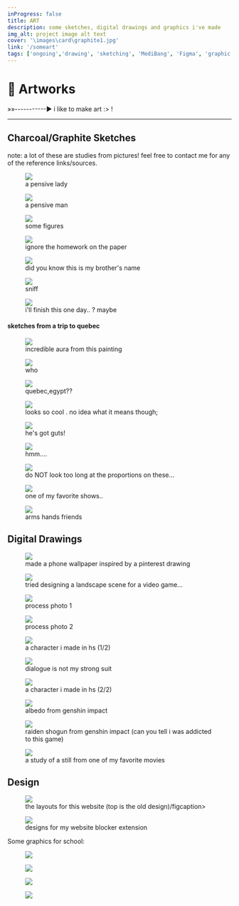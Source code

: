 ```yaml
---
inProgress: false
title: ART
description: some sketches, digital drawings and graphics i've made
img_alt: project image alt text
cover: '\images\card\graphite1.jpg'
link: '/someart'
tags: ['ongoing','drawing', 'sketching', 'MediBang', 'Figma', 'graphic design']
---
```


# 🎨 Artworks
»»-----------► i like to make art :> !

---

## Charcoal/Graphite Sketches
note: a lot of these are studies from pictures! feel free to contact me for any of the reference links/sources.

<div class="flex flex-col items-center justify-center">

<div class="flex flex-row items-center">
<figure class="bg-white size-fit rotate-0 p-4 m-4 items-center justify-center hover:scale-105">
<img src="\images\artwork\charcoal1.jpg" class="bg-primary mb-1 size-fit ">
<figcaption class='text-md'>a pensive lady</figcaption>
</figure>

<figure class="bg-white size-fit rotate-0 p-4 m-4 items-center justify-center hover:scale-105">
<img src="\images\artwork\charcoal2.jpg" class="bg-primary mb-1 size-fit ">
<figcaption class='text-md'>a pensive man</figcaption>
</figure>
</div>

<figure class="bg-white size-fit rotate-0 p-4 m-4 items-center justify-center hover:scale-105">
<img src="\images\artwork\charcoal anatomy.jpg" class="bg-primary mb-1 size-fit ">
<figcaption class='text-md'>some figures</figcaption>
</figure>

<figure class="bg-white size-fit rotate-0 p-4 m-4 items-center justify-center hover:scale-105">
<img src="\images\artwork\charcoalback.jpg" class="bg-primary mb-1 size-fit ">
<figcaption class='text-md'>ignore the homework on the paper</figcaption>
</figure>





<div class="flex flex-row items-center">

<figure class="bg-white size-fit rotate-0 p-4 m-4 items-center justify-center hover:scale-105">
<img src="\images\artwork\david.jpg" class="bg-primary mb-1 size-fit ">
<figcaption class='text-md'>did you know this is my brother's name</figcaption>
</figure>

<figure class="bg-white size-fit rotate-0 p-4 m-4 items-center justify-center hover:scale-105">
<img src="\images\artwork\charcoalnose.jpg" class="bg-primary mb-1 size-fit ">
<figcaption class='text-md'>sniff</figcaption>
</figure>



</div>

<figure class="bg-white size-3/4 rotate-0 p-4 m-4 items-center justify-center hover:scale-105">
<img src="\images\artwork\graphite1.jpg" class="bg-primary mb-1 size-fit ">
<figcaption class='text-md'>i'll finish this one day.. ? maybe<figcaption>
</figure>

</figure>
<h4>sketches from a trip to quebec</h4>

<div class="flex flex-row items-center">

<figure class="bg-white size-fit rotate-0 p-4 m-4 items-center justify-center hover:scale-105">
<img src="\images\artwork\museumdog.jpg" class="bg-primary mb-1 size-fit ">
<figcaption class='text-md'>incredible aura from this painting</figcaption>
</figure>

<figure class="bg-white size-fit rotate-0 p-4 m-4 items-center justify-center hover:scale-105">
<img src="\images\artwork\museumowl.jpg" class="bg-primary mb-1 size-fit ">
<figcaption class='text-md'>who</figcaption>
</figure>

<figure class="bg-white size-fit rotate-0 p-4 m-4 items-center justify-center hover:scale-105">
<img src="\images\artwork\museumsketch.jpg" class="bg-primary mb-1 size-fit ">
<figcaption class='text-md'>quebec,egypt??</figcaption>
</figure>

<figure class="bg-white size-fit rotate-0 p-4 m-4 items-center justify-center hover:scale-105">
<img src="\images\artwork\museumsketch2.jpg" class="bg-primary mb-1 size-fit ">
<figcaption class='text-md'>looks so cool . no idea what it means though;</figcaption>
</figure>

</div>

<div class="flex flex-row items-center">
<figure class="bg-white size-fit rotate-0 p-4 m-4 items-center justify-center hover:scale-105">
<img src="\images\artwork\graphiteanatomy2.jpg" class="bg-primary mb-1 size-fit ">
<figcaption class='text-md'>he's got guts!</figcaption>
</figure>

<figure class="bg-white size-fit rotate-0 p-4 m-4 items-center justify-center hover:scale-105">
<img src="\images\artwork\graphiteanatomy3.jpg" class="bg-primary mb-1 size-fit ">
<figcaption class='text-md'>hmm....</figcaption>
</figure>
</div>

<figure class="bg-white size-3/4 rotate-0 p-4 m-4 items-center justify-center hover:scale-105">
<img src="\images\artwork\graphiteanatomy1.jpg" class="bg-primary mb-1 size-fit ">
<figcaption class='text-md'>do NOT look too long at the proportions on these...</figcaption>
</figure>

<div class="flex flex-row items-center">
<figure class="bg-white size-fit rotate-0 p-4 m-4 items-center justify-center hover:scale-105">
<img src="\images\artwork\hannibal.jpg" class="bg-primary mb-1 size-fit ">
<figcaption class='text-md'>one of my favorite shows..</figcaption>
</figure>

<figure class="bg-white size-fit rotate-0 p-4 m-4 items-center justify-center hover:scale-105">
<img src="\images\artwork\arm studies.jpg" class="bg-primary mb-1 size-fit ">
<figcaption class='text-md'>arms hands friends</figcaption>
</figure>
</div>

</div>



## Digital Drawings

<figure class="bg-white size-3/4 rotate-0 p-4 m-4 items-center justify-center hover:scale-105">
<img src="\images\artwork\spaceguywallpaper.png" class="bg-primary mb-1 size-fit ">
<figcaption class='text-md'>made a phone wallpaper inspired by a pinterest drawing</figcaption>
</figure>

<figure class="bg-white size-fit rotate-0 p-4 m-4 items-center justify-center hover:scale-105">
<img src="\images\artwork\snezhnaya.png" class="bg-primary mb-1 size-fit ">
<figcaption class='text-md'>tried designing a landscape scene for a video game...</figcaption>
</figure>

<div class="flex flex-row items-center">
<figure class="bg-white size-fit rotate-0 p-4 m-4 items-center justify-center hover:scale-105">
<img src="\images\artwork\snezhnaya_p1.png" class="bg-primary mb-1 size-fit ">
<figcaption class='text-md'>process photo 1</figcaption>
</figure>

<figure class="bg-white size-fit rotate-0 p-4 m-4 items-center justify-center hover:scale-105">
<img src="\images\artwork\snezhnaya_p2.png" class="bg-primary mb-1 size-fit ">
<figcaption class='text-md'>process photo 2</figcaption>
</figure>
</div>

</div>

<div class="flex flex-row items-center">
<figure class="bg-white size-fit rotate-0 p-4 m-4 items-center justify-center hover:scale-105">
<img src="\images\artwork\foci.png" class="bg-primary mb-1 size-fit ">
<figcaption class='text-md'>a character i made in hs (1/2)</figcaption>
</figure>

<figure class="bg-white size-fit rotate-0 p-4 m-4 items-center justify-center hover:scale-105">
<img src="\images\artwork\meeting1.png" class="bg-primary mb-1 size-fit ">
<figcaption class='text-md'>dialogue is not my strong suit</figcaption>
</figure>

<figure class="bg-white size-fit rotate-0 p-4 m-4 items-center justify-center hover:scale-105">
<img src="\images\artwork\link.png" class="bg-primary mb-1 size-fit ">
<figcaption class='text-md'>a character i made in hs (2/2)</figcaption>
</figure>
</div>

<div class="flex flex-row items-center">
<figure class="bg-white size-fit rotate-0 p-4 m-4 items-center justify-center hover:scale-105">
<img src="\images\artwork\albedo.png" class="bg-primary mb-1 size-fit ">
<figcaption class='text-md'>albedo from genshin impact</figcaption>
</figure>

<figure class="bg-white size-fit rotate-0 p-4 m-4 items-center justify-center hover:scale-105">
<img src="\images\artwork\raiden.png" class="bg-primary mb-1 size-fit ">
<figcaption class='text-md'>raiden shogun from genshin impact (can you tell i was addicted to this game)</figcaption>
</figure>
</div>

<figure class="bg-white size-fit rotate-0 p-4 m-4 items-center justify-center hover:scale-105">
<img src="\images\artwork\eoe study.png" class="bg-primary mb-1 size-fit ">
<figcaption class='text-md'>a study of a still from one of my favorite movies</figcaption>
</figure>

## Design

<div class="flex flex-row items-center">
<figure class="bg-white size-fit rotate-0 p-4 m-4 items-center justify-center hover:scale-105">
<img src="\images\artwork\portfoliofigma.png" class="bg-primary mb-1 size-fit ">
<figcaption class='text-md'>the layouts for this website (top is the old design)/figcaption>
</figure>

<figure class="bg-white size-fit rotate-0 p-4 m-4 items-center justify-center hover:scale-105">
<img src="\images\extension\figma.png" class="bg-primary mb-1 size-fit ">
<figcaption class='text-md'> designs for my website blocker extension</figcaption>
</figure>
</div>

Some graphics for school:

<div class="flex flex-row items-center">
<figure class="bg-white size-fit rotate-0 p-4 m-4 items-center justify-center hover:scale-105">
<img src="\images\artwork\fizz1.png" class="bg-primary mb-1 size-fit ">
</figure>

<figure class="bg-white size-fit rotate-0 p-4 m-4 items-center justify-center hover:scale-105">
<img src="\images\artwork\fizz2.png" class="bg-primary mb-1 size-fit ">
</figure>
<figure class="bg-white size-fit rotate-0 p-4 m-4 items-center justify-center hover:scale-105">
<img src="\images\artwork\fizz3.png" class="bg-primary mb-1 size-fit ">
</figure>

<figure class="bg-white size-fit rotate-0 p-4 m-4 items-center justify-center hover:scale-105">
<img src="\images\artwork\fizz34.png" class="bg-primary mb-1 size-fit ">
</figure>

</div>
